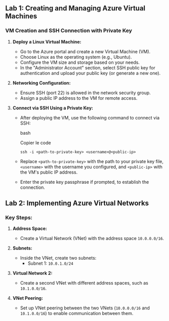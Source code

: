 Lab 1: Creating and Managing Azure Virtual Machines
---------------------------------------------------

### VM Creation and SSH Connection with Private Key

1.  **Deploy a Linux Virtual Machine:**

    -   Go to the Azure portal and create a new Virtual Machine (VM).
    -   Choose Linux as the operating system (e.g., Ubuntu).
    -   Configure the VM size and storage based on your needs.
    -   In the "Administrator Account" section, select SSH public key for authentication and upload your public key (or generate a new one).
2.  **Networking Configuration:**

    -   Ensure SSH (port 22) is allowed in the network security group.
    -   Assign a public IP address to the VM for remote access.
3.  **Connect via SSH Using a Private Key:**

    -   After deploying the VM, use the following command to connect via SSH:

        bash

        Copier le code

        `ssh -i <path-to-private-key> <username>@<public-ip>`

    -   Replace `<path-to-private-key>` with the path to your private key file, `<username>` with the username you configured, and `<public-ip>` with the VM's public IP address.

    -   Enter the private key passphrase if prompted, to establish the connection.


Lab 2: Implementing Azure Virtual Networks
------------------------------------------

### Key Steps:

1.  **Address Space:**

    -   Create a Virtual Network (VNet) with the address space `10.0.0.0/16`.
2.  **Subnets:**

    -   Inside the VNet, create two subnets:
        -   Subnet 1: `10.0.1.0/24`
   
3.  **Virtual Network 2:**

    -   Create a second VNet with different address spaces, such as `10.1.0.0/16`.
4.  **VNet Peering:**

    -   Set up VNet peering between the two VNets (`10.0.0.0/16` and `10.1.0.0/16`) to enable communication between them.
